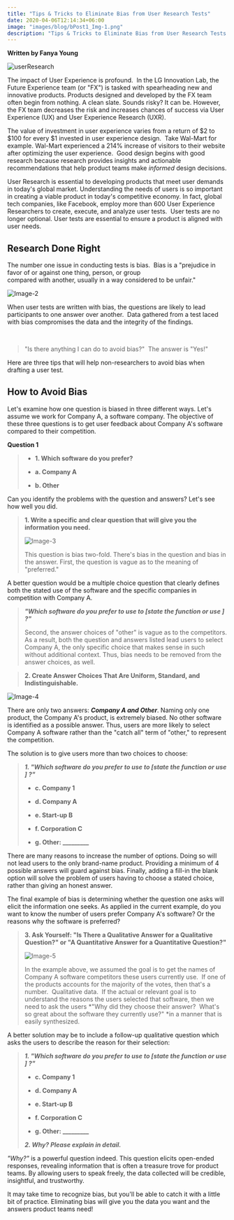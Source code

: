 ```yaml
---
title: "Tips & Tricks to Eliminate Bias from User Research Tests"
date: 2020-04-06T12:14:34+06:00
image: "images/blog/bPost1_Img-1.png"
description: "Tips & Tricks to Eliminate Bias from User Research Tests by Fanya Young"
---
```

**Written by Fanya Young**

<!-- ![Image-1](/images/blog/bPost1_Img-1.png)  -->
<img class="img-fluid w-100" src="/images/blog/bPost1_Img-1.png" alt="userResearch">

The impact of User
Experience is profound.  In the LG Innovation Lab, the Future Experience
team (or "FX") is tasked with spearheading new and innovative products.
Products designed and developed by the FX team often begin from nothing.
A clean slate. Sounds risky? It can be. However, the FX team decreases
the risk and increases chances of success via User Experience (UX) and
User Experience Research (UXR).

The value of investment in user experience varies from a return of \$2
to \$100 for every \$1 invested in user experience design.  Take
Wal-Mart for example. Wal-Mart experienced a 214% increase of visitors
to their website after optimizing the user experience.  Good design
begins with good research because research provides insights and
actionable recommendations that help product teams make *informed*
design decisions.

User Research is essential to developing products that meet user demands
in today's global market. Understanding the needs of users is so
important in creating a viable product in today's competitive economy.
In fact, global tech companies, like Facebook, employ more than 600 User
Experience Researchers to create, execute, and analyze user tests.  User
tests are no longer optional. User tests are essential to ensure a
product is aligned with user needs.

## Research Done Right

The number one issue in conducting tests is bias.  Bias is a
"prejudice in favor of or against one thing, person, or group
compared with another, usually in a way considered to be unfair."

![Image-2](/images/blog/bPost1_Img-2.png) 

When user tests are written with bias, the
questions are likely to lead participants to one answer over another. 
Data gathered from a test laced with bias compromises the data and the
integrity of the findings. 

                    

>"Is there anything I can do to avoid bias?"  The answer is "Yes!"

Here are three tips that will help non-researchers to avoid bias when
drafting a user test. 

## How to Avoid Bias

Let's examine how one question is biased in three different ways. Let's
assume we work for Company A, a software company. The objective of these
three questions is to get user feedback about Company A's software
compared to their competition.

**Question 1**

> * **1. Which software do you prefer?**
>
> * **a. Company A**
>
> * **b. Other**

Can you identify the problems with the question and answers? Let's see
how well you did.

> **1. Write a specific and clear question that will give you the information you need.**
>
> ![Image-3](/images/blog/bPost1_Img-3.png)
>
> This question is bias two-fold. There's
> bias in the question and bias in the answer. First, the question is
> vague as to the meaning of "preferred."

A better question would be a multiple choice question that clearly
defines both the stated use of the software and the specific companies
in competition with Company A.

> ***"Which software do you prefer to use to \[state the function or use
> \] ?"***
>
> Second, the answer choices of "other" is vague as to the competitors.
> As a result, both the question and answers listed lead users to select
> Company A, the only specific choice that makes sense in such without
> additional context. Thus, bias needs to be removed from the answer
> choices, as well.

> **2. Create Answer Choices That Are Uniform, Standard, and Indistinguishable.**

![Image-4](/images/blog/bPost1_Img-4.png)

There are only two answers: ***Company A and Other***. Naming only one product, the Company A's product, is
extremely biased. No other software is identified as a possible answer. Thus, users are more likely to select Company A software rather than the \"catch all\" term of "other," to represent the competition.

The solution is to give users more than two choices to choose: 

> ***1. "Which software do you prefer to use to \[state the function or
> use \] ?"***
>
> * **c. Company 1**
>
> * **d. Company A**
>
> * **e. Start-up B**
>
> * **f. Corporation C**
>
> * **g. Other: \_\_\_\_\_\_\_\_\_**

There are many reasons to increase the number of options. Doing so will
not lead users to the only brand-name product. Providing a minimum of 4
possible answers will guard against bias. Finally, adding a fill-in the
blank option will solve the problem of users having to choose a stated
choice, rather than giving an honest answer.

The final example of bias is determining whether the question one asks
will elicit the information one seeks. As applied in the current
example, do you want to know the number of users prefer Company A's
software? Or the reasons why the software is preferred?

> **3. Ask Yourself: "Is There a Qualitative Answer for a
> Qualitative Question?" or "A Quantitative Answer for a Quantitative
> Question?"**
>
> ![Image-5](/images/blog/bPost1_Img-5.png)
>
> In the example above, we assumed the goal is to get the names of Company
> A software competitors these users
> currently use.  If one of the products accounts for the majority of
> the votes, then that's a number.  Qualitative data.  If the actual or
> relevant goal is to understand the reasons the users selected that
> software, then we need to ask the users *"Why did they choose their
> answer?  What's so great about the software they currently use?" *in a
> manner that is easily synthesized.

A better solution may be to include a follow-up qualitative question
which asks the users to describe the reason for their selection:

> ***1. "Which software do you prefer to use to \[state the function or
> use \] ?"***
>
> * **c. Company 1**
>
> * **d. Company A**
>
> * **e. Start-up B**
>
> * **f. Corporation C**
>
> * **g. Other: \_\_\_\_\_\_\_\_\_**
>
>
> ***2. Why? Please explain in detail.***

*"Why?"* is a powerful question indeed. This question elicits open-ended
responses, revealing information that is often a treasure trove for
product teams. By allowing users to speak freely, the data collected
will be credible, insightful, and trustworthy. 

It may take time to recognize bias, but you'll be able to catch it with
a little bit of practice. Eliminating bias will give you the data you
want and the answers product teams need!
